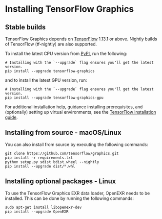 # Installing TensorFlow Graphics

## Stable builds

TensorFlow Graphics depends on [TensorFlow](https://www.tensorflow.org/install)
1.13.1 or above. Nightly builds of TensorFlow (tf-nightly) are also supported.

To install the latest CPU version from
[PyPI](https://pypi.org/project/tensorflow-graphics/), run the following:

```shell
# Installing with the `--upgrade` flag ensures you'll get the latest version.
pip install --upgrade tensorflow-graphics
```

and to install the latest GPU version, run:

```shell
# Installing with the `--upgrade` flag ensures you'll get the latest version.
pip install --upgrade tensorflow-graphics-gpu
```

For additional installation help, guidance installing prerequisites, and
(optionally) setting up virtual environments, see the
[TensorFlow installation guide](https://www.tensorflow.org/install).

## Installing from source - macOS/Linux

You can also install from source by executing the following commands:

```shell
git clone https://github.com/tensorflow/graphics.git
pip install -r requirements.txt
python setup.py sdist bdist_wheel --nightly
pip install --upgrade dist/*.whl
```

## Installing optional packages - Linux

To use the TensorFlow Graphics EXR data loader, OpenEXR needs to be installed.
This can be done by running the following commands:

```
sudo apt-get install libopenexr-dev
pip install --upgrade OpenEXR
```
